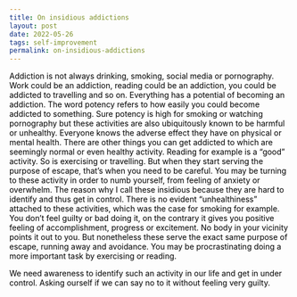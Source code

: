 ```yaml
---
title: On insidious addictions
layout: post
date: 2022-05-26
tags: self-improvement
permalink: on-insidious-addictions
---
```

<p style="color: rgb(26, 26, 26)" class="body"><span style="color: rgb(0, 0, 0);  font-weight: 400">Addiction is not always drinking, smoking, social media or pornography. Work could be an addiction, reading could be an addiction, you could be addicted to travelling and so on. Everything has a potential of becoming an addiction. The word potency refers to how easily you could become addicted to something. Sure potency is high for smoking or watching pornography but these activities are also ubiquitously known to be harmful or unhealthy. Everyone knows the adverse effect they have on physical or mental health. There are other things you can get addicted to which are seemingly normal or even healthy activity. Reading for example is a “good” activity. So is exercising or travelling. But when they start serving the purpose of escape, that’s when you need to be careful. You may be turning to these activity in order to numb yourself, from feeling of anxiety or overwhelm. The reason why I call these insidious because they are hard to identify and thus get in control. There is no evident “unhealthiness” attached to these activities, which was the case for smoking for example. You don’t feel guilty or bad doing it, on the contrary it gives you positive feeling of accomplishment, progress or excitement. No body in your vicinity points it out to you. But nonetheless these serve the exact same purpose of escape, running away and avoidance. You may be procrastinating doing a more important task by exercising or reading.</span></p><p style="color: rgb(26, 26, 26)" class="body"><span style="color: rgb(0, 0, 0);  font-weight: 400">We need awareness to identify such an activity in our life and get in under control. Asking ourself if we can say no to it without feeling very guilty.</span></p>